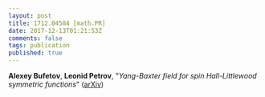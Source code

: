 ```yaml
---
layout: post
title: 1712.04584 [math.PR]
date: 2017-12-13T01:21:53Z
comments: false
tags: publication
published: true
---
```


<b>Alexey Bufetov</b>, <b>Leonid Petrov</b>, "<i>Yang-Baxter field for spin Hall-Littlewood symmetric functions</i>" ([arXiv](http://arxiv.org/abs/1712.04584v3))
